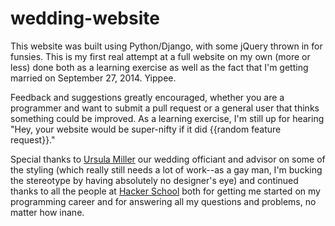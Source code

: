 wedding-website
===============

This website was built using Python/Django, with some jQuery thrown in for funsies.  This is my first real attempt at a full website on my own (more or less) done both as a learning exercise as well as the fact that I'm getting married on September 27, 2014.  Yippee.

Feedback and suggestions greatly encouraged, whether you are a programmer and want to submit a pull request or a general user that thinks something could be improved.  As a learning exercise, I'm still up for hearing "Hey, your website would be super-nifty if it did {{random feature request}}."

Special thanks to [Ursula Miller](https://github.com/UrsulaAntares) our wedding officiant and advisor on some of the styling (which really still needs a lot of work--as a gay man, I'm bucking the stereotype by having absolutely no designer's eye) and continued thanks to all the people at [Hacker School](https://www.hackerschool.com) both for getting me started on my programming career and for answering all my questions and problems, no matter how inane.  

